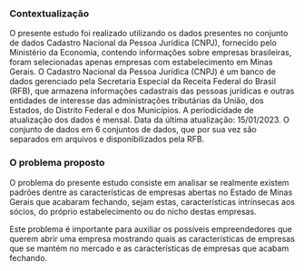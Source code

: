 
### Contextualização
O presente estudo foi realizado utilizando os dados presentes no conjunto de dados Cadastro Nacional da Pessoa Jurídica (CNPJ), fornecido pelo Ministério da Economia, contendo informações sobre empresas brasileiras, foram selecionadas apenas empresas com estabelecimento em Minas Gerais. 
O Cadastro Nacional da Pessoa Jurídica (CNPJ) é um banco de dados gerenciado pela Secretaria Especial da Receita Federal do Brasil (RFB), que armazena informações cadastrais das pessoas jurídicas e outras entidades de interesse das administrações tributárias da União, dos Estados, do Distrito Federal e dos Municípios. A periodicidade de atualização dos dados é mensal. Data da última atualização: 15/01/2023.
O conjunto de dados em 6 conjuntos de dados, que por sua vez são separados em arquivos e disponibilizados pela RFB.

### O problema proposto
O problema do presente estudo consiste em analisar se realmente existem padrões dentre as características de empresas abertas no Estado de Minas Gerais que acabaram fechando, sejam estas, características intrínsecas aos sócios, do próprio estabelecimento ou do nicho destas empresas. 


Este problema é importante para auxiliar os possíveis empreendedores que querem abrir uma empresa mostrando quais as características de empresas que se mantém no mercado e as características de empresas que acabam fechando.
